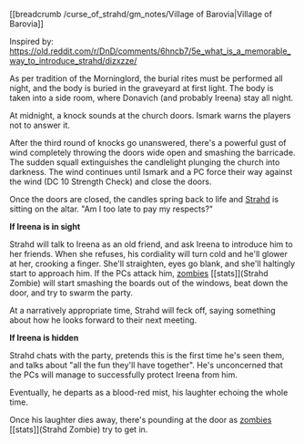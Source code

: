 [[breadcrumb /curse_of_strahd/gm_notes/Village of Barovia|Village of Barovia]]

Inspired by: <https://old.reddit.com/r/DnD/comments/6hncb7/5e_what_is_a_memorable_way_to_introduce_strahd/dizxzze/>

As per tradition of the Morninglord, the burial rites must be performed all night, and the body is buried in the graveyard at first light. The body is taken into a side room, where Donavich (and probably Ireena) stay all night.

At midnight, a knock sounds at the church doors. Ismark warns the players not to answer it. 

After the third round of knocks go unanswered, there's a powerful gust of wind completely throwing the doors wide open and smashing the barricade. The sudden squall extinguishes the candlelight plunging the church into darkness. The wind continues until Ismark and a PC force their way against the wind (DC 10 Strength Check) and close the doors.

Once the doors are closed, the candles spring back to life and [Strahd](^curse_of_strahd/strahd_3.jpg) is sitting on the altar. "Am I too late to pay my respects?"

**If Ireena is in sight**

Strahd will talk to Ireena as an old friend, and ask Ireena to introduce him to her friends. When she refuses, his cordiality will turn cold and he'll glower at her, crooking a finger. She'll straighten, eyes go blank, and she'll haltingly start to approach him. If the PCs attack him, [zombies](^curse_of_strahd/strahd_zombie.jpg) [[stats]](Strahd Zombie) will start smashing the boards out of the windows, beat down the door, and try to swarm the party. 

At a narratively appropriate time, Strahd will feck off, saying something about how he looks forward to their next meeting.

**If Ireena is hidden** 

Strahd chats with the party, pretends this is the first time he's seen them, and talks about "all the fun they'll have together". He's unconcerned that the PCs will manage to successfully protect Ireena from him. 

Eventually, he departs as a blood-red mist, his laughter echoing the whole time.

Once his laughter dies away, there's pounding at the door as [zombies](^curse_of_strahd/strahd_zombie.jpg) [[stats]](Strahd Zombie) try to get in.

<script type="module">
    import {init_links} from "/static/js/common/visual_aid_backend.js";
    init_links();
</script>

